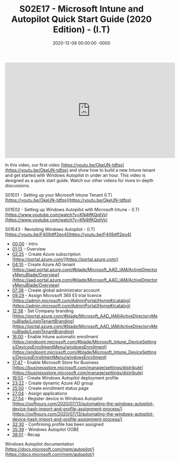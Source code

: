 ﻿---
layout: post
title: "S02E17 - Microsoft Intune and Autopilot Quick Start Guide (2020 Edition) - (I.T)"
date: 2020-12-08 00:00:00 -0000
categories:
---

<iframe loading="lazy" width="560" height="315" src="https://www.youtube.com/embed/OYaDWKqg1uY" title="YouTube video player" frameborder="0" allow="accelerometer; autoplay; clipboard-write; encrypted-media; gyroscope; picture-in-picture" allowfullscreen></iframe>

In this video, our first video [https://youtu.be/OkeUN-tdfqs](https://youtu.be/OkeUN-tdfqs) and show how to build a new Intune tenant and get started with Windows Autopilot in under an hour. This video is designed as a quick start guide. Watch our other videos for more in-depth discussions.

S01E01 - Setting up your Microsoft Intune Tenant (I.T)
[https://youtu.be/OkeUN-tdfqs](https://youtu.be/OkeUN-tdfqs)

S01E02 - Setting up Windows Autopilot with Microsoft Intune - (I.T)
[https://www.youtube.com/watch?v=KN4tfKQqtVs](https://www.youtube.com/watch?v=KN4tfKQqtVs)

S01E43 - Revisiting Windows Autopilot - (I.T)
[https://youtu.be/F409dff2eo4](https://youtu.be/F409dff2eo4)

- [00:00](https://www.youtube.com/watch?v=OYaDWKqg1uY&t=0s) - Intro  
- [01:13](https://www.youtube.com/watch?v=OYaDWKqg1uY&t=73s) - Overview  
- [02:25](https://www.youtube.com/watch?v=OYaDWKqg1uY&t=145s) - Create Azure subscription  
[https://portal.azure.com/](https://portal.azure.com/)  
- [04:10](https://www.youtube.com/watch?v=OYaDWKqg1uY&t=250s) - Create Azure AD tenant  
[https://aad.portal.azure.com/#blade/Microsoft_AAD_IAM/ActiveDirectoryMenuBlade/Overview](https://aad.portal.azure.com/#blade/Microsoft_AAD_IAM/ActiveDirectoryMenuBlade/Overview)  
- [07:38](https://www.youtube.com/watch?v=OYaDWKqg1uY&t=458s) - Create global administrator account  
- [09:29](https://www.youtube.com/watch?v=OYaDWKqg1uY&t=569s) - Assign Microsoft 365 E5 trial licence  
[https://admin.microsoft.com/AdminPortal/Home#/catalog](https://admin.microsoft.com/AdminPortal/Home#/catalog)  
- [12:38](https://www.youtube.com/watch?v=OYaDWKqg1uY&t=758s) - Set Company branding  
[https://portal.azure.com/#blade/Microsoft_AAD_IAM/ActiveDirectoryMenuBlade/LoginTenantBranding](https://portal.azure.com/#blade/Microsoft_AAD_IAM/ActiveDirectoryMenuBlade/LoginTenantBranding)  
- [16:00](https://www.youtube.com/watch?v=OYaDWKqg1uY&t=960s) - Enable Intune automatic enrollment  
[https://endpoint.microsoft.com/#blade/Microsoft_Intune_DeviceSettings/DevicesEnrollmentMenu/windowsEnrollment](https://endpoint.microsoft.com/#blade/Microsoft_Intune_DeviceSettings/DevicesEnrollmentMenu/windowsEnrollment)  
- [17:47](https://www.youtube.com/watch?v=OYaDWKqg1uY&t=1067s) - Enable Microsoft Store for Business  
[https://businessstore.microsoft.com/manage/settings/distribute](https://businessstore.microsoft.com/manage/settings/distribute)  
- [19:53](https://www.youtube.com/watch?v=OYaDWKqg1uY&t=1193s) - Create Windows Autopilot deployment profile  
- [23:22](https://www.youtube.com/watch?v=OYaDWKqg1uY&t=1402s) - Create dynamic Azure AD group  
- [25:50](https://www.youtube.com/watch?v=OYaDWKqg1uY&t=1550s) - Create enrollment status page  
- [27:04](https://www.youtube.com/watch?v=OYaDWKqg1uY&t=1624s) - Assign applications  
- [27:54](https://www.youtube.com/watch?v=OYaDWKqg1uY&t=1674s) - Register device in Windows Autopilot  
[https://oofhours.com/2020/07/13/automating-the-windows-autopilot-device-hash-import-and-profile-assignment-process/](https://oofhours.com/2020/07/13/automating-the-windows-autopilot-device-hash-import-and-profile-assignment-process/)  
- [32:30](https://www.youtube.com/watch?v=OYaDWKqg1uY&t=1950s) - Confirming profile has been assigned  
- [35:39](https://www.youtube.com/watch?v=OYaDWKqg1uY&t=2139s) - Windows Autopilot OOBE  
- [38:01](https://www.youtube.com/watch?v=OYaDWKqg1uY&t=2281s) - Recap  

Windows Autopilot documentation
[https://docs.microsoft.com/mem/autopilot/](https://docs.microsoft.com/mem/autopilot/)

